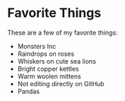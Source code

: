 # Favorite Things

These are a few of my favorite things:

- Monsters Inc
- Raindrops on roses
- Whiskers on cute sea lions
- Bright copper kettles
- Warm woolen mittens
- Not editing directly on GitHub
- Pandas
